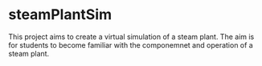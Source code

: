 # steamPlantSim

This project aims to create a virtual simulation of a steam plant. The aim is for students to become familiar with the componemnet and operation of a steam plant.
